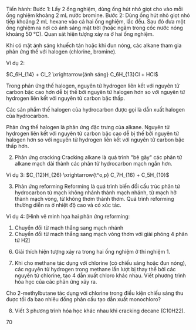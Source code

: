 Tiến hành:
Bước 1: Lấy 2 ống nghiệm, dùng ống hút nhỏ giọt cho vào mỗi ống nghiệm khoảng 2 mL nước bromine.
Bước 2: Dùng ống hút nhỏ giọt nhỏ tiếp khoảng 2 mL hexane vào cả hai ống nghiệm, lắc đều. Sau đó đưa một ống nghiệm ra nơi có ánh sáng mặt trời (hoặc ngâm trong cốc nước nóng khoảng 50 °C). Quan sát hiện tượng xảy ra ở hai ống nghiệm.

Khi có mặt ánh sáng khuếch tán hoặc khi đun nóng, các alkane tham gia phản ứng thế với halogen (chlorine, bromine).

Ví dụ 2:

$C_6H_{14} + Cl_2 \xrightarrow{ánh sáng} C_6H_{13}Cl + HCl$

Trong phản ứng thế halogen, nguyên tử hydrogen liên kết với nguyên tử carbon bậc cao hơn dễ bị thế bởi nguyên tử halogen hơn so với nguyên tử hydrogen liên kết với nguyên tử carbon bậc thấp.

Các sản phẩm thế halogen của hydrocarbon được gọi là dẫn xuất halogen của hydrocarbon.

Phản ứng thế halogen là phản ứng đặc trưng của alkane. Nguyên tử hydrogen liên kết với nguyên tử carbon bậc cao dễ bị thế bởi nguyên tử halogen hơn so với nguyên tử hydrogen liên kết với nguyên tử carbon bậc thấp hơn.

2. Phản ứng cracking
Cracking alkane là quá trình "bẻ gãy" các phân tử alkane mạch dài thành các phân tử hydrocarbon mạch ngắn hơn.

Ví dụ 3: $C_{12}H_{26} \xrightarrow{t^o,p} C_7H_{16} + C_5H_{10}$

3. Phản ứng reforming
Reforming là quá trình biến đổi cấu trúc phân tử hydrocarbon từ mạch không nhánh thành mạch nhánh, từ mạch hở thành mạch vòng, từ không thơm thành thơm. Quá trình reforming thường diễn ra ở nhiệt độ cao và có xúc tác.

Ví dụ 4:
[Hình vẽ minh họa hai phản ứng reforming: 
1) Chuyển đổi từ mạch thẳng sang mạch nhánh
2) Chuyển đổi từ mạch thẳng sang mạch vòng thơm với giải phóng 4 phân tử H2]

6. Giải thích hiện tượng xảy ra trong hai ống nghiệm ở thí nghiệm 1.

7. Khi cho methane tác dụng với chlorine (có chiếu sáng hoặc đun nóng), các nguyên tử hydrogen trong methane lần lượt bị thay thế bởi các nguyên tử chlorine, tạo 4 dẫn xuất chloro khác nhau. Viết phương trình hóa học của các phản ứng xảy ra.

Cho 2-methylbutane tác dụng với chlorine trong điều kiện chiếu sáng thu được tối đa bao nhiêu đồng phân cấu tạo dẫn xuất monochloro?

8. Viết 3 phương trình hóa học khác nhau khi cracking decane (C10H22).

70